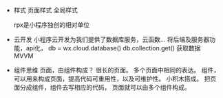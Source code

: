 - 样式
  页面样式
  全局样式

  rpx是小程序独创的相对单位

- 云开发
  小程序云开发为我们提供了数据库服务，云函数...  将后端及服务器功能，api化，
  db = wx.cloud.database()
  db.collection.get() 获取数据
  MVVM

- 组件思维
  页面，由组件构成？ 很长的页面。
  多个页面中相同的表达。
  组件，可以用来构成页面，提高代码可重用性，以及可维护性。 小积木搭成。
  把页面分成组件，组件去写相应的代码，
  页面就可以由多个组件构成。
